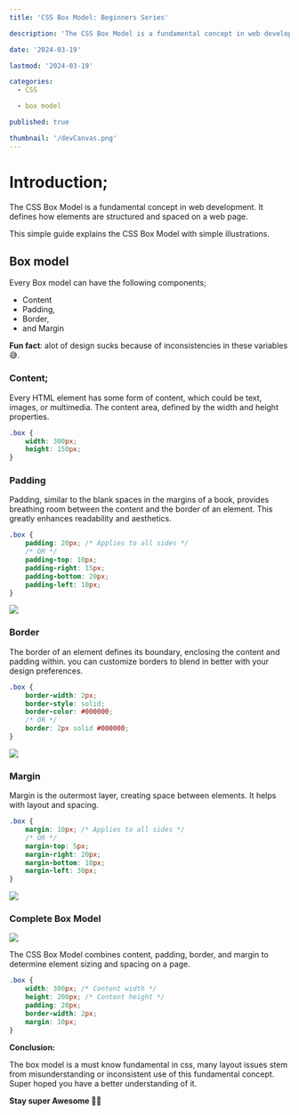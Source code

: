 ```yaml
---
title: 'CSS Box Model: Beginners Series'

description: 'The CSS Box Model is a fundamental concept in web development. It defines how elements are structured and spaced on a web page. This simple guide explains the CSS Box Model with simple illustrations.'

date: '2024-03-19'

lastmod: '2024-03-19'

categories:
  - CSS

  - box model

published: true

thumbnail: '/devCanvas.png'
---
```


# Introduction;

The CSS Box Model is a fundamental concept in web development. It defines how elements are structured and spaced on a web page.

This simple guide explains the CSS Box Model with simple illustrations.

## Box model

Every Box model can have the following components;

- Content
- Padding,
- Border,
- and Margin

**Fun fact**: alot of design sucks because of inconsistencies in these variables 😅.

### Content;

Every HTML element has some form of content, which could be text, images, or multimedia. The content area, defined by the width and height properties.

```css
.box {
	width: 300px;
	height: 150px;
}
```

### Padding

Padding, similar to the blank spaces in the margins of a book, provides breathing room between the content and the border of an element. This greatly enhances readability and aesthetics.

```css
.box {
	padding: 20px; /* Applies to all sides */
	/* OR */
	padding-top: 10px;
	padding-right: 15px;
	padding-bottom: 20px;
	padding-left: 10px;
}
```

![](https://paper-attachments.dropboxusercontent.com/s_AE6E3F0768EB08A0015C014D841AE7646498242586BFC2CF83188F93E8A228FC_1710841162169_1.png)

### Border

The border of an element defines its boundary, enclosing the content and padding within. you can customize borders to blend in better with your design preferences.

```css
.box {
	border-width: 2px;
	border-style: solid;
	border-color: #000000;
	/* OR */
	border: 2px solid #000000;
}
```

![](https://paper-attachments.dropboxusercontent.com/s_AE6E3F0768EB08A0015C014D841AE7646498242586BFC2CF83188F93E8A228FC_1710841179859_2.png)

### Margin

Margin is the outermost layer, creating space between elements. It helps with layout and spacing.

```css
.box {
	margin: 10px; /* Applies to all sides */
	/* OR */
	margin-top: 5px;
	margin-right: 20px;
	margin-bottom: 10px;
	margin-left: 30px;
}
```

![](https://paper-attachments.dropboxusercontent.com/s_AE6E3F0768EB08A0015C014D841AE7646498242586BFC2CF83188F93E8A228FC_1710841194107_3.png)

### Complete Box Model

![](https://paper-attachments.dropboxusercontent.com/s_AE6E3F0768EB08A0015C014D841AE7646498242586BFC2CF83188F93E8A228FC_1710841215983_4.png)

The CSS Box Model combines content, padding, border, and margin to determine element sizing and spacing on a page.

```css
.box {
	width: 300px; /* Content width */
	height: 200px; /* Content height */
	padding: 20px;
	border-width: 2px;
	margin: 10px;
}
```

**Conclusion:**

The box model is a must know fundamental in css, many layout issues stem from misunderstanding or inconsistent use of this fundamental concept. Super hoped you have a better understanding of it.

**Stay super Awesome 🫶🏾**
